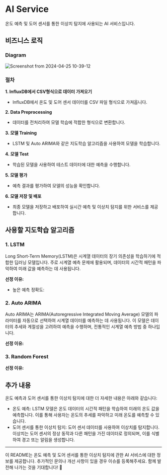 # AI Service

온도 예측 및 도어 센서를 통한 이상치 탐지에 사용되는 AI 서비스입니다.

## 비즈니스 로직

### Diagram

![Screenshot from 2024-04-25 10-39-12](https://github.com/nhnacademy-aiot1-team3/ai-service/assets/143979590/f0767dcf-ab07-4ebf-b6dc-b0f242fc147c)

### 절차

**1. InfluxDB에서 CSV형식으로 데이터 가져오기**
- InfluxDB에서 온도 및 도어 센서 데이터를 CSV 파일 형식으로 가져옵니다.

**2. Data Preprocessing**
- 데이터를 전처리하여 모델 학습에 적합한 형식으로 변환합니다.

**3. 모델 Training**
- LSTM 및 Auto ARIMA와 같은 지도학습 알고리즘을 사용하여 모델을 학습합니다.

**4. 모델 Test**
- 학습된 모델을 사용하여 테스트 데이터에 대한 예측을 수행합니다.

**5. 모델 평가**
- 예측 결과를 평가하여 모델의 성능을 확인합니다.

**6. 모델 저장 및 배포**
- 최종 모델을 저장하고 배포하여 실시간 예측 및 이상치 탐지를 위한 서비스를 제공합니다.

## 사용할 지도학습 알고리즘

### 1. LSTM

Long Short-Term Memory(LSTM)은 시계열 데이터의 장기 의존성을 학습하기에 적합한 딥러닝 모델입니다. 주로 시계열 예측 문제에 활용되며, 데이터의 시간적 패턴을 파악하여 미래 값을 예측하는 데 사용됩니다.

**선정 이유:**

- 높은 예측 정확도: 

### 2. Auto ARIMA

Auto ARIMA는 ARIMA(Autoregressive Integrated Moving Average) 모델의 파라미터를 자동으로 선택하여 시계열 데이터를 예측하는 데 사용됩니다. 이 모델은 데이터의 추세와 계절성을 고려하여 예측을 수행하며, 전통적인 시계열 예측 방법 중 하나입니다.

**선정 이유:**

### 3. Random Forest



**선정 이유:**

## 추가 내용

온도 예측과 도어 센서를 통한 이상치 탐지에 대한 더 자세한 내용은 아래와 같습니다:

- 온도 예측: LSTM 모델은 온도 데이터의 시간적 패턴을 학습하여 미래의 온도 값을 예측합니다. 이를 통해 사용자는 온도의 추세를 파악하고 미래 온도를 예측할 수 있습니다.
- 도어 센서를 통한 이상치 탐지: 도어 센서 데이터를 사용하여 이상치를 탐지합니다. 이상치는 도어 센서의 정상 동작과 다른 패턴을 가진 데이터로 정의되며, 이를 식별하여 경고 또는 알림을 생성합니다.

---

이 README는 온도 예측 및 도어 센서를 통한 이상치 탐지에 관한 AI 서비스에 대한 정보를 제공합니다. 추가적인 문의나 개선 사항이 있을 경우 이슈를 등록해주세요. 함께 발전해 나가는 것을 기대합니다! 🚀
